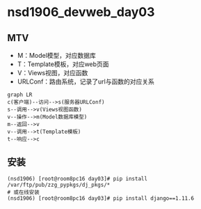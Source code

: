 # nsd1906_devweb_day03

## MTV

- M：Model模型，对应数据库
- T：Template模板，对应web页面
- V：Views视图，对应函数
- URLConf：路由系统，记录了url与函数的对应关系

```mermaid
graph LR
c(客户端)--访问-->s(服务器URLConf)
s--调用-->v(Views视图函数)
v--操作-->m(Model数据库模型)
m--返回-->v
v--调用-->t(Template模板)
t--响应-->c
```

## 安装

```shell
(nsd1906) [root@room8pc16 day03]# pip install /var/ftp/pub/zzg_pypkgs/dj_pkgs/*
# 或在线安装
(nsd1906) [root@room8pc16 day03]# pip install django==1.11.6
```

















